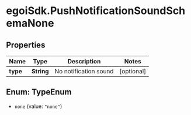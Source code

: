 # egoiSdk.PushNotificationSoundSchemaNone

## Properties
Name | Type | Description | Notes
------------ | ------------- | ------------- | -------------
**type** | **String** | No notification sound | [optional] 


<a name="TypeEnum"></a>
## Enum: TypeEnum


* `none` (value: `"none"`)




